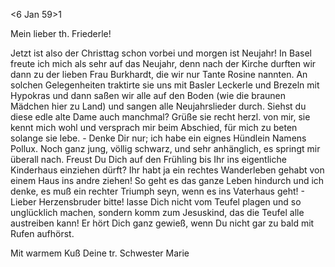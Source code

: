  <6 Jan 59>1

Mein lieber th. Friederle!

Jetzt ist also der Christtag schon vorbei und morgen ist Neujahr! In Basel freute ich mich als sehr auf das Neujahr, denn nach der Kirche durften wir dann zu der lieben Frau Burkhardt, die wir nur Tante Rosine nannten. An solchen Gelegenheiten traktirte sie uns mit Basler Leckerle und Brezeln mit Hypokras und dann saßen wir alle auf den Boden (wie die braunen Mädchen hier zu Land) und sangen alle Neujahrslieder durch. Siehst du diese edle alte Dame auch manchmal? Grüße sie recht herzl. von mir, sie kennt mich wohl und versprach mir beim Abschied, für mich zu beten solange sie lebe. - Denke Dir nur; ich habe ein eignes Hündlein Namens Pollux. Noch ganz jung, völlig schwarz, und sehr anhänglich, es springt mir überall nach. 
Freust Du Dich auf den Frühling bis Ihr ins eigentliche Kinderhaus einziehen dürft? Ihr habt ja ein rechtes Wanderleben gehabt von einem Haus ins andre ziehen! So geht es das ganze Leben hindurch und ich denke, es muß ein rechter Triumph seyn, wenn es ins Vaterhaus geht! - Lieber Herzensbruder bitte! lasse Dich nicht vom Teufel plagen und so unglücklich machen, sondern komm zum Jesuskind, das die Teufel alle austreiben kann! Er hört Dich ganz gewieß, wenn Du nicht gar zu bald mit Rufen aufhörst.

Mit warmem Kuß Deine tr. Schwester Marie

